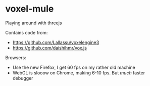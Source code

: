 # voxel-mule
Playing around with threejs

Contains code from:
- https://github.com/Lallassu/voxelengine3
- https://github.com/daishihmr/vox.js

Browsers:
- Use the new Firefox, I get 60 fps on my rather old machine
- WebGL is slooow on Chrome, making 6-10 fps. But *much* faster debugger
